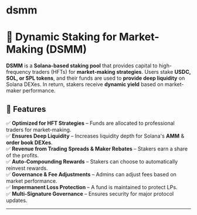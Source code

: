 # dsmm

# 🏦 Dynamic Staking for Market-Making (DSMM)

**DSMM** is a **Solana-based staking pool** that provides capital to high-frequency traders (HFTs) for **market-making strategies**. Users stake **USDC, SOL, or SPL tokens**, and their funds are used to **provide deep liquidity** on Solana DEXes. In return, stakers receive **dynamic yield** based on market-maker performance.

## 🚀 Features

✅ **Optimized for HFT Strategies** – Funds are allocated to professional traders for market-making.  
✅ **Ensures Deep Liquidity** – Increases liquidity depth for Solana's **AMM** & **order book DEXes**.  
✅ **Revenue from Trading Spreads & Maker Rebates** – Stakers earn a share of the profits.  
✅ **Auto-Compounding Rewards** – Stakers can choose to automatically reinvest rewards.  
✅ **Governance & Fee Adjustments** – Admins can adjust fees based on market performance.  
✅ **Impermanent Loss Protection** – A fund is maintained to protect LPs.  
✅ **Multi-Signature Governance** – Ensures security for major protocol updates.  

---
